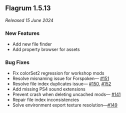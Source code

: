 ## Flagrum 1.5.13

_Released 15 June 2024_

### New Features

- Add new file finder
- Add property browser for assets

### Bug Fixes

- Fix colorSet2 regression for workshop mods
- Resolve misnaming issue for Forspoken— [#151](https://github.com/Kizari/Flagrum/issues/151)
- Resolve file index duplicates
  issue— [#150](https://github.com/Kizari/Flagrum/issues/150), [#152](https://github.com/Kizari/Flagrum/issues/152)
- Add missing PS4 sound extensions
- Prevent crash when deleting uncached mods— [#141](https://github.com/Kizari/Flagrum/issues/141)
- Repair file index inconsistencies
- Solve environment export texture resolution—[#149](https://github.com/Kizari/Flagrum/issues/149)